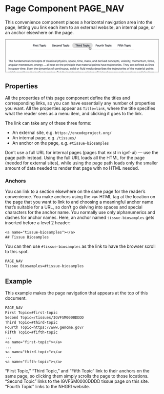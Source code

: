 # Page Component PAGE_NAV

This convenience component places a horizontal navigation area into the page, letting you link each item to an external website, an internal page, or an anchor elsewhere on the page.

![Demonstration of the page navigation page component](../../../public/pages/page-navigation-demo.png)

## Properties

All the properties of this page component define the titles and corresponding links, so you can have essentially any number of properties you want. All the properties appear as `Title=link`, where the title specifies what the reader sees as a menu item, and clicking it goes to the link.

The link can take any of these three forms:

- An external site, e.g. `https://encodeproject.org/`
- An internal page, e.g. `/tissues/`
- An anchor on the page, e.g. `#tissue-biosamples`

Don’t use a full URL for internal pages (pages that exist in igvf-ui) — use the page path instead. Using the full URL loads all the HTML for the page (needed for external sites), while using the page path loads only the smaller amount of data needed to render that page with no HTML needed.

### Anchors

You can link to a section elsewhere on the same page for the reader’s convenience. You make anchors using the `<a>` HTML tag at the location on the page that you want to link to and choosing a meaningful anchor name that’s suitable for a URL, so don’t go delving into spaces and special characters for the anchor name. You normally use only alphanumerics and dashes for anchor names. Here, an anchor named `tissue-biosamples` gets inserted before a level 2 header:

```
<a name="tissue-biosamples"></a>
## Tissue Biosamples
```

You can then use `#tissue-biosamples` as the link to have the browser scroll to this spot.

```
PAGE_NAV
Tissue Biosamples=#tissue-biosamples
```

## Example

This example makes the page navigation that appears at the top of this document.

```
PAGE_NAV
First Topic=#first-topic
Second Topic=/tissues/IGVFSM0000DDDD
Third Topic=#third-topic
Fourth Topic=https://www.genome.gov/
Fifth Topic=#fifth-topic
...
<a name="first-topic"></a>
...
<a name="third-topic"></a>
...
<a name="fifth-topic"></a>
```

“First Topic,” “Third Topic,” and “Fifth Topic” link to their anchors on the same page, so clicking them simply scrolls the page to those locations. “Second Topic” links to the IGVFSM0000DDDD tissue page on this site. “Fourth Topic” links to the NHGRI website.
